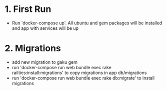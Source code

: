 # 1. First Run
  - Run 'docker-compose up'. All ubuntu and gem packages will be installed and app with services will be up

# 2. Migrations
  - add new migration to gaku gem
  - run 'docker-compose run web bundle exec rake railties:install:migrations' to copy migrations in app db/migrations
  - run 'docker-compose run web bundle exec rake db:migrate' to install migrations
